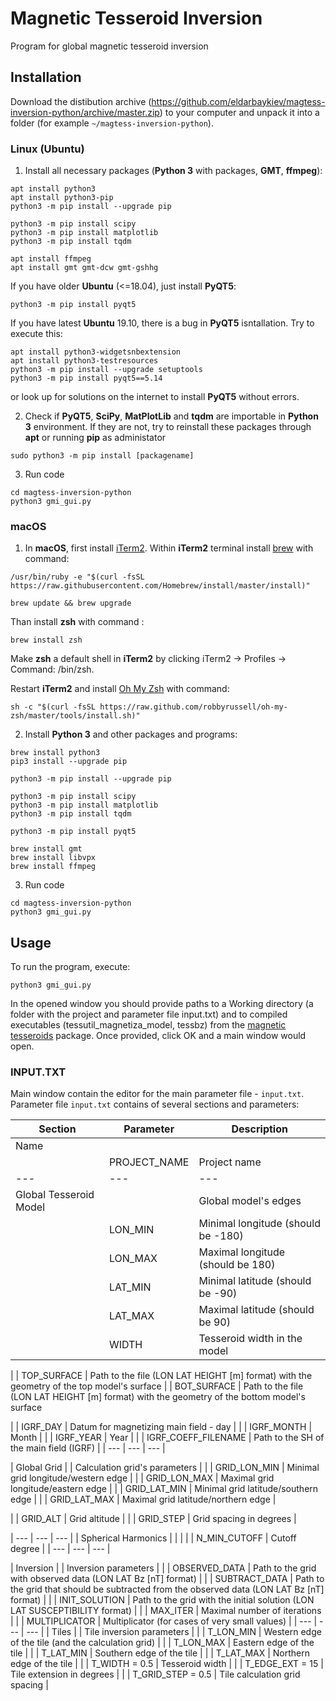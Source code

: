 # Magnetic Tesseroid Inversion
Program for global magnetic tesseroid inversion

## Installation

Download the distibution archive (https://github.com/eldarbaykiev/magtess-inversion-python/archive/master.zip) to your computer and unpack it into a folder (for example `~/magtess-inversion-python`). 

### Linux (Ubuntu)

1. Install all necessary packages (**Python 3** with packages, **GMT**, **ffmpeg**):
```
apt install python3
apt install python3-pip
python3 -m pip install --upgrade pip

python3 -m pip install scipy
python3 -m pip install matplotlib
python3 -m pip install tqdm

apt install ffmpeg
apt install gmt gmt-dcw gmt-gshhg
```

If you have older **Ubuntu** (<=18.04), just install **PyQT5**:
```
python3 -m pip install pyqt5
```
If you have latest **Ubuntu** 19.10, there is a bug in **PyQT5** isntallation. Try to execute this:
```
apt install python3-widgetsnbextension
apt install python3-testresources
python3 -m pip install --upgrade setuptools
python3 -m pip install pyqt5==5.14
```
or look up for solutions on the internet to install **PyQT5** without errors.

2. Check if **PyQT5**, **SciPy**, **MatPlotLib** and **tqdm** are importable in **Python 3** environment. If they are not, try to reinstall these packages through **apt** or running **pip** as administator
```
sudo python3 -m pip install [packagename]
```

3. Run code
```
cd magtess-inversion-python
python3 gmi_gui.py
```

### macOS
1. In **macOS**, first install [iTerm2](https://iterm2.com). Within **iTerm2** terminal install [brew](https://brew.sh) with command:
```
/usr/bin/ruby -e "$(curl -fsSL https://raw.githubusercontent.com/Homebrew/install/master/install)"

brew update && brew upgrade
```

Than install **zsh** with command :
```
brew install zsh
```

Make **zsh** a default shell in **iTerm2** by clicking iTerm2 -> Profiles -> Command: /bin/zsh.

Restart **iTerm2** and install [Oh My Zsh](https://ohmyz.sh) with command:
```
sh -c "$(curl -fsSL https://raw.github.com/robbyrussell/oh-my-zsh/master/tools/install.sh)"
```

2. Install **Python 3** and other packages and programs:
```
brew install python3
pip3 install --upgrade pip

python3 -m pip install --upgrade pip

python3 -m pip install scipy
python3 -m pip install matplotlib
python3 -m pip install tqdm

python3 -m pip install pyqt5

brew install gmt
brew install libvpx
brew install ffmpeg
```

3. Run code
```
cd magtess-inversion-python
python3 gmi_gui.py
```



## Usage

To run the program, execute:

```
python3 gmi_gui.py
```

In the opened window you should provide paths to a Working directory (a folder with the project and parameter file input.txt) and to compiled executables (tessutil_magnetiza_model, tessbz) from the [magnetic tesseroids](https://github.com/eldarbaykiev/magnetic-tesseroids) package. Once provided, click OK and a main window would open.


### INPUT.TXT

Main window contain the editor for the main parameter file - `input.txt`.
Parameter file `input.txt` contains of several sections and parameters:

| Section | Parameter | Description | 
| --- | --- | --- |
| Name | | |
| | PROJECT_NAME | Project name |
| --- | --- | --- |
| Global Tesseroid Model | | Global model's edges |
| | LON_MIN | Minimal longitude (should be -180) |
| | LON_MAX | Maximal longitude (should be 180) |
| | LAT_MIN | Minimal latitude (should be -90) |
| | LAT_MAX | Maximal latitude (should be 90) |
| | WIDTH | Tesseroid width  in the model |

| | TOP_SURFACE | Path to the file (LON LAT HEIGHT [m] format) with the geometry of the top model's surface
| |  BOT_SURFACE | Path to the file (LON LAT HEIGHT [m] format) with the geometry of the bottom model's surface

| | IGRF_DAY | Datum for magnetizing main field - day |
| | IGRF_MONTH | Month |
| | IGRF_YEAR | Year |
| | IGRF_COEFF_FILENAME | Path to the SH of the main field (IGRF) |
| --- | --- | --- |

| Global Grid | | Calculation grid's parameters |
| | GRID_LON_MIN | Minimal grid longitude/western edge |
| | GRID_LON_MAX | Maximal grid longitude/eastern edge |
| | GRID_LAT_MIN | Minimal grid latitude/southern edge |
| | GRID_LAT_MAX | Maximal grid latitude/northern edge |

| | GRID_ALT | Grid altitude |
| | GRID_STEP | Grid spacing in degrees |

| --- | --- | --- |
| Spherical Harmonics | | |
| | N_MIN_CUTOFF | Cutoff degree |
| --- | --- | --- |

| Inversion | | Inversion parameters |
| | OBSERVED_DATA | Path to the grid with observed data (LON LAT Bz [nT] format) |
| | SUBTRACT_DATA | Path to the grid that should be subtracted from the observed data (LON LAT Bz [nT] format) | 
| | INIT_SOLUTION | Path to the grid with the initial solution (LON LAT SUSCEPTIBILITY format) |
| | MAX_ITER | Maximal number of iterations |
| | MULTIPLICATOR | Multiplicator (for cases of very small values) |
| --- | --- | --- |
| Tiles | | Tile inversion parameters |
| | T_LON_MIN | Western edge of the tile (and the calculation grid) | 
| | T_LON_MAX | Eastern edge of the tile | 
| | T_LAT_MIN | Southern edge of the tile | 
| | T_LAT_MAX | Northern edge of the tile | 
| |  T_WIDTH = 0.5 | Tesseroid width |
| |  T_EDGE_EXT = 15 | Tile extension in degrees |
| | T_GRID_STEP = 0.5 | Tile calculation grid spacing |
